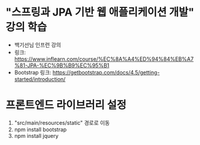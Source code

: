 # "스프링과 JPA 기반 웹 애플리케이션 개발" 강의 학습
- 백기선님 인프런 강의
- 링크: https://www.inflearn.com/course/%EC%8A%A4%ED%94%84%EB%A7%81-JPA-%EC%9B%B9%EC%95%B1
- Bootstrap 링크: https://getbootstrap.com/docs/4.5/getting-started/introduction/

# 프론트엔드 라이브러리 설정
1. "src/main/resources/static" 경로로 이동
2. npm install bootstrap
3. npm install jquery